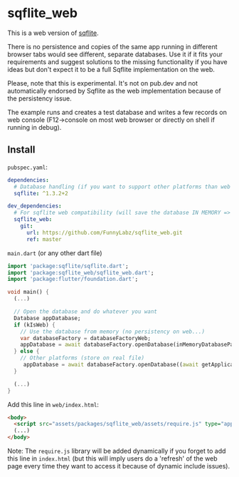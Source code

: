 # sqflite_web

This is a web version of [sqflite](https://pub.dev/packages/sqflite).

There is no persistence and copies of the same app running in different browser tabs would see different, separate databases.
Use it if it fits your requirements and suggest solutions to the missing functionality if you have ideas but don't expect it to be a full Sqflite implementation on the web.

Please, note that this is experimental. It's not on pub.dev and not automatically endorsed by Sqflite as the web implementation because of the persistency issue.

The example runs and creates a test database and writes a few records on web console (F12->console on most web browser or directly on shell if running in debug).


## Install

`pubspec.yaml`:

```yaml
dependencies:
  # Database handling (if you want to support other platforms than web too)
  sqflite: ^1.3.2+2

dev_dependencies:
  # For sqflite web compatibility (will save the database IN MEMORY => not stored)
  sqflite_web:
    git:
      url: https://github.com/FunnyLabz/sqflite_web.git
      ref: master
```

`main.dart` (or any other dart file)

```dart
import 'package:sqflite/sqflite.dart';
import 'package:sqflite_web/sqflite_web.dart';
import 'package:flutter/foundation.dart';

void main() {
  (...)

  // Open the database and do whatever you want
  Database appDatabase;
  if (kIsWeb) {
    // Use the database from memory (no persistency on web...)
    var databaseFactory = databaseFactoryWeb;
    appDatabase = await databaseFactory.openDatabase(inMemoryDatabasePath);
  } else {
    // Other platforms (store on real file)
     appDatabase = await databaseFactory.openDatabase((await getApplicationDocumentsDirectory()).path + '/app.db');
  }

  (...)
}
```

Add this line in `web/index.html`:
```html
<body>
  <script src="assets/packages/sqflite_web/assets/require.js" type="application/javascript"></script>
  (...)
</body>
```
Note: The `require.js` library will be added dynamically if you forget to add this line in `index.html`
(but this will imply users do a 'refresh' of the web page every time they want to access it because of dynamic include issues).
